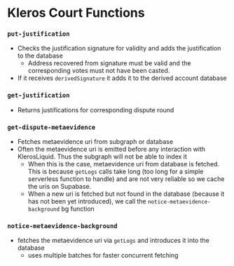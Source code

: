 # Kleros Court Functions

### `put-justification`

- Checks the justification signature for validity and adds the justification to the database
    - Address recovered from signature must be valid and the corresponding votes must not have been casted.
- If it receives `derivedSignature`  it adds it to the derived account database

### `get-justification`

- Returns justifications for corresponding dispute round

### `get-dispute-metaevidence`

- Fetches metaevidence uri from subgraph or database
- Often the metaevidence uri is emitted before any interaction with KlerosLiquid. Thus the subgraph will not be able to index it
    - When this is the case, metaevidence uri from database is fetched. This is because `getLogs` calls take long (too long for a simple serverless function to handle) and are not very reliable so we cache the uris on Supabase.
    - When a new uri is fetched but not found in the database (because it has not been yet introduced), we call the `notice-metaevidence-background` bg function

### `notice-metaevidence-background`

- fetches the metaevidence uri via `getLogs` and introduces it into the database
    - uses multiple batches for faster concurrent fetching
